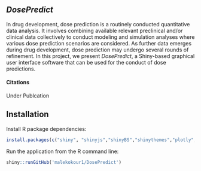 ## *DosePredict*
In drug development, dose prediction is a routinely conducted quantitative data analysis. It involves combining available relevant preclinical and/or clinical data collectively to conduct modeling and simulation analyses where various dose prediction scenarios are considered. As further data emerges during drug development, dose prediction may undergo several rounds of refinement.  In this project, we present *DosePredict*, a Shiny-based graphical user interface software that can be used for the conduct of dose predictions.

#### Citations
Under Publcation 

## Installation
Install R package dependencies:
```r
install.packages(c("shiny", "shinyjs","shinyBS","shinythemes","plotly","ggplot2","plotly","drc","stringr","readr", "formattable", "plyr", "markdown"))

```

Run the application from the R command line:
```r
shiny::runGitHub('malekokour1/DosePredict')
```
